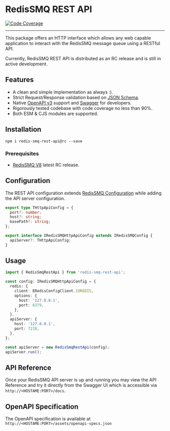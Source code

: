 # RedisSMQ REST API

[![Code Coverage](https://img.shields.io/codecov/c/github/weyoss/redis-smq-common?style=flat-square)](https://codecov.io/github/weyoss/redis-smq-common?flag=redis-smq-rest-api&style=flat-square)

---

This package offers an HTTP interface which allows any web capable application to interact with the RedisSMQ
message queue using a RESTful API.

Currently, RedisSMQ REST API is distributed as an RC release and is still in active development.

## Features

- A clean and simple implementation as always :).
- Strict Request/Response validation based on [JSON Schema](https://json-schema.org/).
- Native [OpenAPI v3](https://www.openapis.org/) support and [Swagger](https://swagger.io/) for developers.
- Rigorously tested codebase with code coverage no less than 90%.
- Both ESM & CJS modules are supported.

## Installation

```shell
npm i redis-smq-rest-api@rc --save
```

### Prerequisites

- [RedisSMQ V8](https://github.com/weyoss/redis-smq) latest RC release.

## Configuration

The REST API configuration extends [RedisSMQ Configuration](https://github.com/weyoss/redis-smq/blob/master/docs/configuration.md)
while adding the API server configuration.

```typescript
export type THttpApiConfig = {
  port?: number;
  host?: string;
  basePath?: string;
};

export interface IRedisSMQHttpApiConfig extends IRedisSMQConfig {
  apiServer?: THttpApiConfig;
}
```

## Usage

```typescript
import { RedisSmqRestApi } from 'redis-smq-rest-api';

const config: IRedisSMQHttpApiConfig = {
  redis: {
    client: ERedisConfigClient.IOREDIS,
    options: {
      host: '127.0.0.1',
      port: 6379,
    },
  },
  apiServer: {
    host: '127.0.0.1',
    port: 7210,
  },
};

const apiServer = new RedisSmqRestApi(config);
apiServer.run();
```

## API Reference

Once your RedisSMQ API server is up and running you may view the API Reference and try it directly from
the Swagger UI which is accessible via `http://<HOSTAME:PORT>/docs`.

## OpenAPI Specification

The OpenAPI specification is available at `http://<HOSTAME:PORT>/assets/openapi-specs.json`

